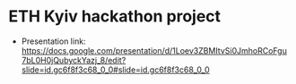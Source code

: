 # ETH Kyiv hackathon project

* Presentation link: https://docs.google.com/presentation/d/1Loev3ZBMItvSi0JmhoRCoFgu7bL0H0jQubyckYazj_8/edit?slide=id.gc6f8f3c68_0_0#slide=id.gc6f8f3c68_0_0
